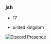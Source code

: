 <h3 align="centre">jsh</h3>

- 17 

- united kingdom 




[![Discord Presence](https://lanyard.cnrad.dev/api/992880776712560762)](https://discord.com/users/992880776712560762)



<h3 align="left"</h3>
<p align="left">
</p>
